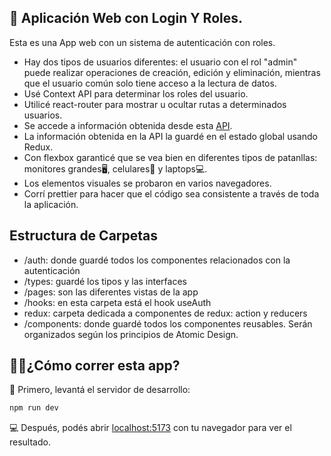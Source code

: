 ## 🔵 Aplicación Web con Login Y Roles. 

Esta es una App web con un sistema de autenticación con roles.

- Hay dos tipos de usuarios diferentes: el usuario con el rol "admin" puede realizar operaciones de creación, edición y eliminación, mientras que el usuario común solo tiene acceso a la lectura de datos. 
- Usé Context API para determinar los roles del usuario.
- Utilicé react-router para mostrar u ocultar rutas a determinados usuarios.
- Se accede a información obtenida desde esta [API](https://jsonplaceholder.typicode.com/).
- La información obtenida en la API la guardé en el estado global usando Redux.
- Con flexbox garanticé que se vea bien en diferentes tipos de patanllas: monitores grandes🖥️, celulares📱 y laptops💻. 
- Los elementos visuales se probaron en varios navegadores.
- Corrí prettier para hacer que el código sea consistente a través de toda la aplicación.

## Estructura de Carpetas
- /auth: donde guardé todos los componentes relacionados con la autenticación
- /types: guardé los tipos y las interfaces
- /pages: son las diferentes vistas de la app
- /hooks: en esta carpeta está el hook useAuth
- redux: carpeta dedicada a componentes de redux: action y reducers
- /components: donde guardé todos los componentes reusables. Serán organizados según los principios de Atomic Design.

## 🏃‍♂️¿Cómo correr esta app?

🚀 Primero, levantá el servidor de desarrollo:

```bash
npm run dev
```

💻 Después, podés abrir [localhost:5173](http://localhost:5173) con tu navegador para ver el resultado.
